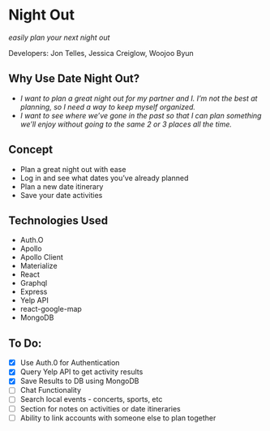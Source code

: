 # Night Out

_easily plan your next night out_

Developers: Jon Telles, Jessica Creiglow, Woojoo Byun

## Why Use Date Night Out?
* _I want to plan a great night out for my partner and I. I’m not the best at planning, so I need a way to keep myself organized._
* _I want to see where we’ve gone in the past so that I can plan something we’ll enjoy without going to the same 2 or 3 places all the time._


## Concept
* Plan a great night out with ease
* Log in and see what dates you’ve already planned
* Plan a new date itinerary
* Save your date activities

## Technologies Used
* Auth.O
* Apollo
* Apollo Client
* Materialize
* React
* Graphql
* Express
* Yelp API
* react-google-map
* MongoDB

## To Do: 
- [x] Use Auth.0 for Authentication
- [x] Query Yelp API to get activity results
- [x] Save Results to DB using MongoDB
- [ ] Chat Functionality
- [ ] Search local events - concerts, sports, etc
- [ ] Section for notes on activities or date itineraries
- [ ] Ability to link accounts with someone else to plan together
